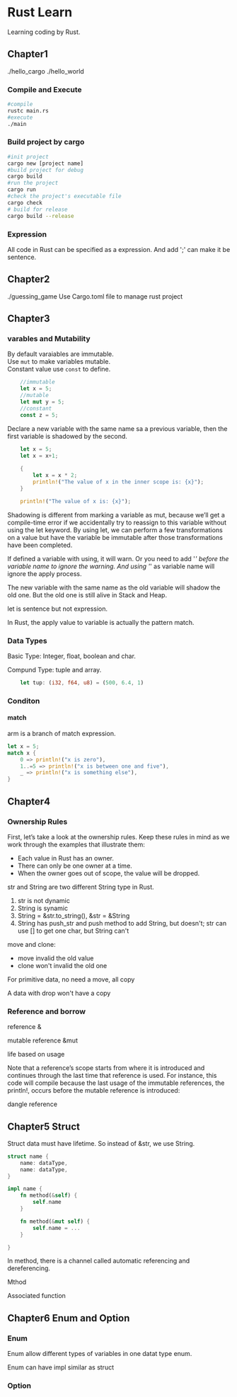 # Rust Learn
Learning coding by Rust.

## Chapter1
./hello_cargo
./hello_world
### Compile and Execute
```sh
#compile
rustc main.rs
#execute
./main
```

### Build project by cargo
```sh
#init project
cargo new [project name]
#build project for debug
cargo build
#run the project
cargo run
#check the project's executable file
cargo check
# build for release
cargo build --release
```

### Expression
All code in Rust can be specified as a expression. And add ';' can make it be sentence.

## Chapter2
./guessing_game
Use Cargo.toml file to manage rust project

## Chapter3
### varables and Mutability
By default varaiables are immutable.  
Use `mut` to make variables mutable.  
Constant value use `const` to define.
```Rust
    //immutable
    let x = 5; 
    //mutable
    let mut y = 5;
    //constant
    const z = 5;
```
Declare a new variable with the same name sa a previous variable, then the first variable is shadowed by the second.
```Rust
    let x = 5;
    let x = x+1;
    
    {
        let x = x * 2;
        println!("The value of x in the inner scope is: {x}");
    }

    println!("The value of x is: {x}");
```

Shadowing is different from marking a variable as mut, because we’ll get a compile-time error if we accidentally try to reassign to this variable without using the let keyword. By using let, we can perform a few transformations on a value but have the variable be immutable after those transformations have been completed.

If defined a variable with using, it will warn. Or you need to add '_' before the variable name to ignore the warning. And using '_' as variable name will ignore the apply process.

The new variable with the same name as the old variable will shadow the old one. But the old one is still alive in Stack and Heap.

let is sentence but not expression.

In Rust, the apply value to variable is actually the pattern match.

### Data Types
Basic Type: Integer, float, boolean and char.  

Compund Type: tuple and array.
```Rust
    let tup: (i32, f64, u8) = (500, 6.4, 1)
```
### Conditon
#### match
arm is a branch of match expression.
```Rust
let x = 5;
match x {
    0 => println!("x is zero"),
    1..=5 => println!("x is between one and five"),
    _ => println!("x is something else"),
}
```

## Chapter4
### Ownership Rules
First, let’s take a look at the ownership rules. Keep these rules in mind as we work through the examples that illustrate them:
- Each value in Rust has an owner.
- There can only be one owner at a time.
- When the owner goes out of scope, the value will be dropped.

str and String are two different String type in Rust.
1. str is not dynamic
2. String is synamic
3. String = &str.to_string(), &str = &String
4. String has push_str and push method to add String, but doesn't; str can use [] to get one char, but String can't 

move and clone:
- move invalid the old value
- clone won't invalid the old one

For primitive data, no need a move, all copy

A data with drop won't have a copy

### Reference and borrow
reference &

mutable reference &mut

life based on usage

Note that a reference’s scope starts from where it is introduced and continues through the last time that reference is used. For instance, this code will compile because the last usage of the immutable references, the println!, occurs before the mutable reference is introduced:

dangle reference

## Chapter5 Struct

Struct data must have lifetime. So instead of &str, we use String.

```Rust
struct name {
    name: dataType,
    name: dataType,
}

impl name {
    fn method(&self) {
        self.name
    }

    fn method(&mut self) {
        self.name = ...
    }

}
```

In method, there is a channel called automatic referencing and dereferencing.

Mthod

Associated function

## Chapter6 Enum and Option
### Enum
Enum allow different types of variables in one datat type enum.

Enum can have impl similar as struct

### Option